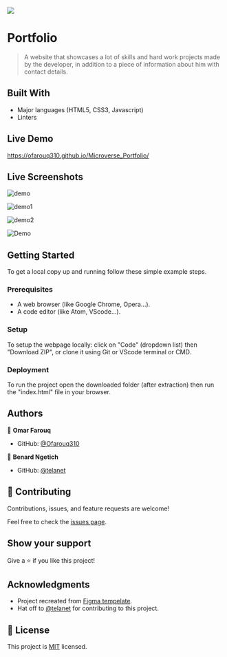 ![](https://img.shields.io/badge/Microverse-blueviolet)

# Portfolio

> A website that showcases a lot of skills and hard work projects made by the developer, in addition to a piece of information about him with contact details.


## Built With

- Major languages (HTML5, CSS3, Javascript)
- Linters


## Live Demo

https://ofarouq310.github.io/Microverse_Portfolio/

## Live Screenshots

![demo](https://user-images.githubusercontent.com/102612396/191850624-8d8c1717-a55a-41ea-a002-bc4126ea133b.JPG)

![demo1](https://user-images.githubusercontent.com/102612396/192112867-976ff7cc-94e4-4efb-aa85-74855baa0137.JPG)

![demo2](https://user-images.githubusercontent.com/102612396/192734045-0e5dfd52-ad35-499f-ada5-64e05991dfe1.JPG)

![Demo](https://user-images.githubusercontent.com/102612396/192741085-d95c8177-5271-4c0d-9fab-cfd37c071fbe.JPG)


## Getting Started
To get a local copy up and running follow these simple example steps.

### Prerequisites
- A web browser (like Google Chrome, Opera...).
- A code editor (like Atom, VScode...).

### Setup
To setup the webpage locally: click on "Code" (dropdown list) then "Download ZIP", or clone it using Git or VScode terminal or CMD.

### Deployment
To run the project open the downloaded folder (after extraction) then run the "index.html" file in your browser.


## Authors

👤 **Omar Farouq**

- GitHub: [@Ofarouq310](https://github.com/Ofarouq310)

👤 **Benard Ngetich**

- GitHub: [@telanet](https://github.com/telanet)


## 🤝 Contributing

Contributions, issues, and feature requests are welcome!

Feel free to check the [issues page](../../issues/).


## Show your support

Give a ⭐️ if you like this project!


## Acknowledgments
- Project recreated from [Figma tempelate](https://www.figma.com/file/l7SqJ3ZfkAKih9sFxvWSR4/Microverse-Student-Project-1?node-id=1%3A1471).
- Hat off to [@telanet](https://github.com/telanet) for contributing to this project.


## 📝 License

This project is [MIT](./LICENSE) licensed.
